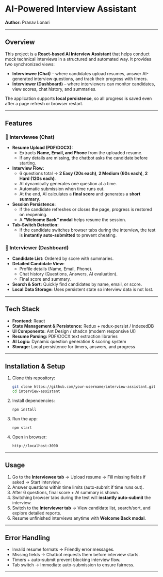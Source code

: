 # AI-Powered Interview Assistant  
**Author:** Pranav Lonari  

---

## Overview  
This project is a **React-based AI Interview Assistant** that helps conduct mock technical interviews in a structured and automated way. It provides two synchronized views:  

- **Interviewee (Chat)** – where candidates upload resumes, answer AI-generated interview questions, and track their progress with timers.  
- **Interviewer (Dashboard)** – where interviewers can monitor candidates, view scores, chat history, and summaries.  

The application supports **local persistence**, so all progress is saved even after a page refresh or browser restart.  

---

## Features  

### 🔹 Interviewee (Chat)  
- **Resume Upload (PDF/DOCX):**  
  - Extracts **Name, Email, and Phone** from the uploaded resume.  
  - If any details are missing, the chatbot asks the candidate before starting.  
- **Interview Flow:**  
  - 6 questions total → **2 Easy (20s each)**, **2 Medium (60s each)**, **2 Hard (120s each)**.  
  - AI dynamically generates one question at a time.  
  - Automatic submission when time runs out.  
  - At the end, AI calculates a **final score** and generates a **short summary**.  
- **Session Persistence:**  
  - If the candidate refreshes or closes the page, progress is restored on reopening.  
  - A **“Welcome Back” modal** helps resume the session.  
- **Tab-Switch Detection:**  
  - If the candidate switches browser tabs during the interview, the test is **instantly auto-submitted** to prevent cheating.  

### 🔹 Interviewer (Dashboard)  
- **Candidate List:** Ordered by score with summaries.  
- **Detailed Candidate View:**  
  - Profile details (Name, Email, Phone).  
  - Chat history (Questions, Answers, AI evaluation).  
  - Final score and summary.  
- **Search & Sort:** Quickly find candidates by name, email, or score.  
- **Local Data Storage:** Uses persistent state so interview data is not lost.  

---

## Tech Stack  

- **Frontend:** React  
- **State Management & Persistence:** Redux + redux-persist / IndexedDB  
- **UI Components:** Ant Design / shadcn (modern responsive UI)  
- **Resume Parsing:** PDF/DOCX text extraction libraries  
- **AI Logic:** Dynamic question generation & scoring system  
- **Storage:** Local persistence for timers, answers, and progress  

---

## Installation & Setup  

1. Clone this repository:  
   ```bash
   git clone https://github.com/your-username/interview-assistant.git
   cd interview-assistant
   ```
2. Install dependencies:  
   ```bash
   npm install
   ```
3. Run the app:  
   ```bash
   npm start
   ```
4. Open in browser:  
   ```
   http://localhost:3000
   ```

---

## Usage  

1. Go to the **Interviewee tab** → Upload resume → Fill missing fields if asked → Start interview.  
2. Answer questions within time limits (auto-submit if time runs out).  
3. After 6 questions, final score + AI summary is shown.  
4. Switching browser tabs during the test will **instantly auto-submit** the interview.  
5. Switch to the **Interviewer tab** → View candidate list, search/sort, and explore detailed reports.  
6. Resume unfinished interviews anytime with **Welcome Back modal**.  

---

## Error Handling  

- Invalid resume formats → Friendly error messages.  
- Missing fields → Chatbot requests them before interview starts.  
- Timers + auto-submit prevent blocking interview flow.  
- Tab switch → Immediate auto-submission to ensure fairness.  

---

